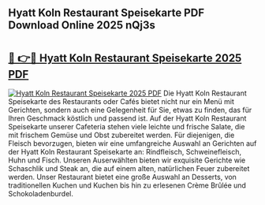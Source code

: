 ## Hyatt Koln Restaurant Speisekarte PDF Download Online 2025 nQj3s

# <h2><a href="http://gc67rze.nevu.top/?p=Hyatt+Koln+Restaurant+Speisekarte">🔗 👉🔴 Hyatt Koln Restaurant Speisekarte 2025 PDF</a></h2>

[![Hyatt Koln Restaurant Speisekarte 2025 PDF](https://i.imgur.com/dBaPXMq.png)](http://gc67rze.nevu.top/?p=Hyatt+Koln+Restaurant+Speisekarte)
Die Hyatt Koln Restaurant Speisekarte des Restaurants oder Cafés bietet nicht nur ein Menü mit Gerichten, sondern auch eine Gelegenheit für Sie, etwas zu finden, das für Ihren Geschmack köstlich und passend ist. Auf der Hyatt Koln Restaurant Speisekarte unserer Cafeteria stehen viele leichte und frische Salate, die mit frischem Gemüse und Obst zubereitet werden. Für diejenigen, die Fleisch bevorzugen, bieten wir eine umfangreiche Auswahl an Gerichten auf der Hyatt Koln Restaurant Speisekarte an: Rindfleisch, Schweinefleisch, Huhn und Fisch. Unseren Auserwählten bieten wir exquisite Gerichte wie Schaschlik und Steak an, die auf einem alten, natürlichen Feuer zubereitet werden. Unser Restaurant bietet eine große Auswahl an Desserts, von traditionellen Kuchen und Kuchen bis hin zu erlesenen Crème Brûlée und Schokoladenburdel.

